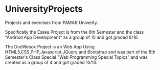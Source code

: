 # UniversityProjects
Projects and exercises from PAMAK Univerity. 

Specifically the Esake Project is from the 6th Semester and the class "Android App Development" as a group of 10 and got graded 8/10.

The DocWebox Project is an Web App Using HTML5,CSS,PHP,Javascript,JQuery and Bootstrap and was part of the 8th Semester's Class Special "Web Programming Special Topics" and was created as a group of 4 and got graded 10/10.

